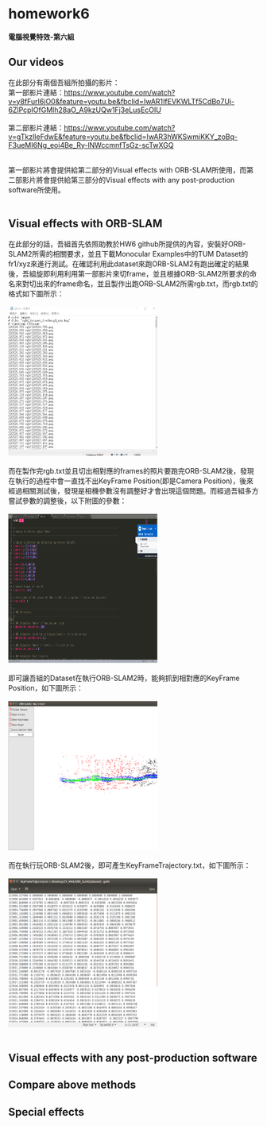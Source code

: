 # homework6
  
**電腦視覺特效-第六組**  
  
## Our videos
在此部分有兩個吾組所拍攝的影片：<br>
第一部影片連結：https://www.youtube.com/watch?v=y8fFurI6jO0&feature=youtu.be&fbclid=IwAR1IfEVKWLTf5CdBo7Uj-6ZlPcpIOfGMlh28aO_A9kzUQw1Fj3eLusEcOIU <br><br>
第二部影片連結：https://www.youtube.com/watch?v=gTkzlIeFdwE&feature=youtu.be&fbclid=IwAR3hWKSwmiKKY_zoBq-F3ueMI6Ng_eoi4Be_Ry-lNWccmnfTsGz-scTwXGQ <br><br>

第一部影片將會提供給第二部分的Visual effects with ORB-SLAM所使用，而第二部影片將會提供給第三部分的Visual effects with any post-production software所使用。<br><br>


## Visual effects with ORB-SLAM  
在此部分的話，吾組首先依照助教於HW6 github所提供的內容，安裝好ORB-SLAM2所需的相關要求，並且下載Monocular Examples中的TUM Dataset的fr1/xyz來進行測試。在確認利用此dataset來跑ORB-SLAM2有跑出確定的結果後，吾組旋即利用利用第一部影片來切frame，並且根據ORB-SLAM2所要求的命名來對切出來的frame命名，並且製作出跑ORB-SLAM2所需rgb.txt，而rgb.txt的格式如下圖所示：<br><br>
<img src="https://github.com/TingWeiHuang22/homework6/blob/master/rgb.txt.png" width="300" height="300"><br><br>
而在製作完rgb.txt並且切出相對應的frames的照片要跑完ORB-SLAM2後，發現在執行的過程中會一直找不出KeyFrame Position(即是Camera Position)，後來經過相關測試後，發現是相機參數沒有調整好才會出現這個問題。而經過吾組多方嘗試參數的調整後，以下附圖的參數：<br><br>
<img src="https://github.com/TingWeiHuang22/homework6/blob/master/param.png" width="300" height="300"><br><br>
即可讓吾組的Dataset在執行ORB-SLAM2時，能夠抓到相對應的KeyFrame Position，如下圖所示：<br><br>
<img src="https://github.com/TingWeiHuang22/homework6/blob/master/keyframes8.png" width="300" height="300"><br><br>
而在執行玩ORB-SLAM2後，即可產生KeyFrameTrajectory.txt，如下圖所示：<br><br>
<img src="https://github.com/TingWeiHuang22/homework6/blob/master/trajectory.png" width="300" height="300"><br><br>

## Visual effects with any post-production software

## Compare above methods

## Special effects

